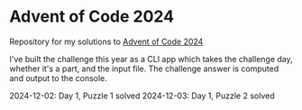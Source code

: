 # Advent of Code 2024

Repository for my solutions to [Advent of Code 2024](https://adventofcode.com/)

I've built the challenge this year as a CLI app which takes the challenge day, whether it's a part, and the input file. The challenge answer is computed and output to the console.

2024-12-02: Day 1, Puzzle 1 solved
2024-12-03: Day 1, Puzzle 2 solved